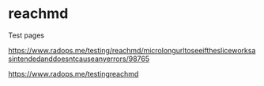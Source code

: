 # reachmd


Test pages


https://www.radops.me/testing/reachmd/microlongurltoseeifthesliceworksasintendedanddoesntcauseanyerrors/98765

https://www.radops.me/testingreachmd
